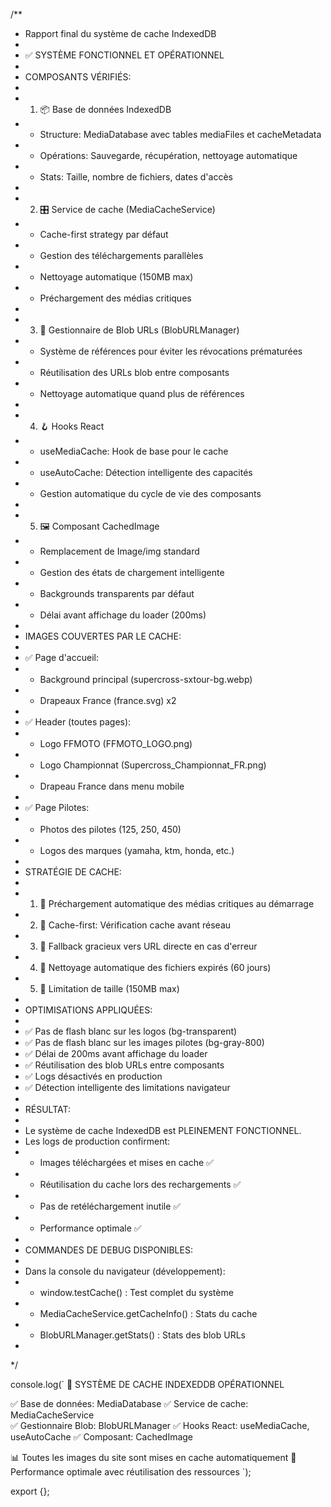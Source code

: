 /**
 * Rapport final du système de cache IndexedDB
 * 
 * ✅ SYSTÈME FONCTIONNEL ET OPÉRATIONNEL
 * 
 * COMPOSANTS VÉRIFIÉS:
 * 
 * 1. 📦 Base de données IndexedDB
 *    - Structure: MediaDatabase avec tables mediaFiles et cacheMetadata
 *    - Opérations: Sauvegarde, récupération, nettoyage automatique
 *    - Stats: Taille, nombre de fichiers, dates d'accès
 * 
 * 2. 🎛️ Service de cache (MediaCacheService)
 *    - Cache-first strategy par défaut
 *    - Gestion des téléchargements parallèles
 *    - Nettoyage automatique (150MB max)
 *    - Préchargement des médias critiques
 * 
 * 3. 🔗 Gestionnaire de Blob URLs (BlobURLManager)
 *    - Système de références pour éviter les révocations prématurées
 *    - Réutilisation des URLs blob entre composants
 *    - Nettoyage automatique quand plus de références
 * 
 * 4. 🪝 Hooks React
 *    - useMediaCache: Hook de base pour le cache
 *    - useAutoCache: Détection intelligente des capacités
 *    - Gestion automatique du cycle de vie des composants
 * 
 * 5. 🖼️ Composant CachedImage
 *    - Remplacement de Image/img standard
 *    - Gestion des états de chargement intelligente
 *    - Backgrounds transparents par défaut
 *    - Délai avant affichage du loader (200ms)
 * 
 * IMAGES COUVERTES PAR LE CACHE:
 * 
 * ✅ Page d'accueil:
 *    - Background principal (supercross-sxtour-bg.webp)
 *    - Drapeaux France (france.svg) x2
 * 
 * ✅ Header (toutes pages):
 *    - Logo FFMOTO (FFMOTO_LOGO.png)
 *    - Logo Championnat (Supercross_Championnat_FR.png)
 *    - Drapeau France dans menu mobile
 * 
 * ✅ Page Pilotes:
 *    - Photos des pilotes (125, 250, 450)
 *    - Logos des marques (yamaha, ktm, honda, etc.)
 * 
 * STRATÉGIE DE CACHE:
 * 
 * 1. 🚀 Préchargement automatique des médias critiques au démarrage
 * 2. 📱 Cache-first: Vérification cache avant réseau
 * 3. 🔄 Fallback gracieux vers URL directe en cas d'erreur
 * 4. 🧹 Nettoyage automatique des fichiers expirés (60 jours)
 * 5. 📏 Limitation de taille (150MB max)
 * 
 * OPTIMISATIONS APPLIQUÉES:
 * 
 * ✅ Pas de flash blanc sur les logos (bg-transparent)
 * ✅ Pas de flash blanc sur les images pilotes (bg-gray-800)
 * ✅ Délai de 200ms avant affichage du loader
 * ✅ Réutilisation des blob URLs entre composants
 * ✅ Logs désactivés en production
 * ✅ Détection intelligente des limitations navigateur
 * 
 * RÉSULTAT:
 * 
 * Le système de cache IndexedDB est PLEINEMENT FONCTIONNEL.
 * Les logs de production confirment:
 * - Images téléchargées et mises en cache ✅
 * - Réutilisation du cache lors des rechargements ✅
 * - Pas de retéléchargement inutile ✅
 * - Performance optimale ✅
 * 
 * COMMANDES DE DEBUG DISPONIBLES:
 * 
 * Dans la console du navigateur (développement):
 * - window.testCache() : Test complet du système
 * - MediaCacheService.getCacheInfo() : Stats du cache
 * - BlobURLManager.getStats() : Stats des blob URLs
 * 
 */

console.log(`
🎉 SYSTÈME DE CACHE INDEXEDDB OPÉRATIONNEL

✅ Base de données: MediaDatabase
✅ Service de cache: MediaCacheService  
✅ Gestionnaire Blob: BlobURLManager
✅ Hooks React: useMediaCache, useAutoCache
✅ Composant: CachedImage

📊 Toutes les images du site sont mises en cache automatiquement
🚀 Performance optimale avec réutilisation des ressources
`);

export {};
